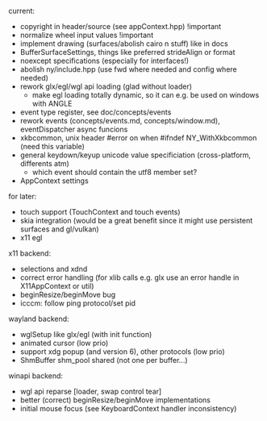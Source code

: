 current:
- copyright in header/source (see appContext.hpp) !important
- normalize wheel input values !important
- implement drawing (surfaces/abolish cairo n stuff) like in docs
- BufferSurfaceSettings, things like preferred strideAlign or format
- noexcept specifications (especially for interfaces!)
- abolish ny/include.hpp (use fwd where needed and config where needed)
- rework glx/egl/wgl api loading (glad without loader)
	- make egl loading totally dynamic, so it can e.g. be used on windows with ANGLE
- event type register, see doc/concepts/events
- rework events (concepts/events.md, concepts/window.md), eventDispatcher async funcions
- xkbcommon, unix header #error on when #ifndef NY_WithXkbcommon (need this variable)
- general keydown/keyup unicode value specificiation (cross-platform, differents atm)
	- which event should contain the utf8 member set?
- AppContext settings

for later:
- touch support (TouchContext and touch events)
- skia integration (would be a great benefit since it might use persistent surfaces and gl/vulkan)
- x11 egl

x11 backend:
- selections and xdnd
- correct error handling (for xlib calls e.g. glx use an error handle in X11AppContext or util)
- beginResize/beginMove bug
- icccm: follow ping protocol/set pid

wayland backend:
- wglSetup like glx/egl (with init function)
- animated cursor (low prio)
- support xdg popup (and version 6), other protocols (low prio)
- ShmBuffer shm_pool shared (not one per buffer...)

winapi backend:
- wgl api reparse [loader, swap control tear]
- better (correct) beginResize/beginMove implementations
- initial mouse focus (see KeyboardContext handler inconsistency)
